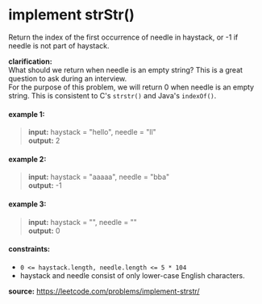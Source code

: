 # implement strStr()
Return the index of the first occurrence of needle in haystack, or -1 if needle is not part of haystack.

**clarification:**  
What should we return when needle is an empty string? This is a great question to ask during an interview.  
For the purpose of this problem, we will return 0 when needle is an empty string. This is consistent to C's `strstr()` and Java's `indexOf()`.

#### example 1:
> **input:** haystack = "hello", needle = "ll"  
> **output:** 2

#### example 2:
> **input:** haystack = "aaaaa", needle = "bba"  
> **output:** -1

#### example 3:
> **input:** haystack = "", needle = ""  
> **output:** 0
 
#### constraints:
* `0 <= haystack.length, needle.length <= 5 * 104`
* haystack and needle consist of only lower-case English characters.

**source:** https://leetcode.com/problems/implement-strstr/
